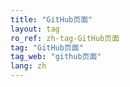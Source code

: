 ```yaml
---
title: "GitHub页面"
layout: tag
ro_ref: zh-tag-GitHub页面
tag: "GitHub页面"
tag_web: "github页面"
lang: zh
---
```

